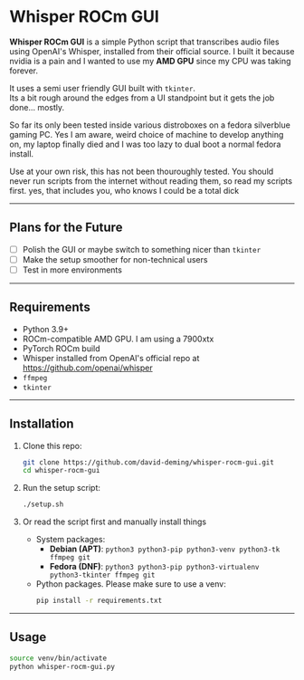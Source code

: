 # Whisper ROCm GUI

**Whisper ROCm GUI** is a simple Python script that transcribes audio files using OpenAI's Whisper, installed from their official source. 
I built it because nvidia is a pain and I wanted to use my **AMD GPU** since my CPU was taking forever. 

It uses a semi user friendly GUI built with `tkinter`.  
Its a bit rough around the edges from a UI standpoint but it gets the job done... mostly. 

So far its only been tested inside various distroboxes on a fedora silverblue gaming PC. Yes I am aware, weird choice of machine to develop anything on, my laptop finally died and I was too lazy to dual boot a normal fedora install. 

Use at your own risk, this has not been thouroughly tested. You should never run scripts from the internet without reading them, so read my scripts first. 
yes, that includes you, who knows I could be a total dick

---

## Plans for the Future

- [ ] Polish the GUI or maybe switch to something nicer than `tkinter`
- [ ] Make the setup smoother for non-technical users
- [ ] Test in more environments

---

## Requirements

- Python 3.9+
- ROCm-compatible AMD GPU. I am using a 7900xtx
- PyTorch ROCm build
- Whisper installed from OpenAI's official repo at https://github.com/openai/whisper
- `ffmpeg`
- `tkinter`

---

## Installation

1. Clone this repo:
    ```bash
    git clone https://github.com/david-deming/whisper-rocm-gui.git
    cd whisper-rocm-gui
    ```

2. Run the setup script:
    ```bash
    ./setup.sh
    ```

3. Or read the script first and manually install things
    - System packages:
        - **Debian (APT)**: `python3 python3-pip python3-venv python3-tk ffmpeg git`
        - **Fedora (DNF)**: `python3 python3-pip python3-virtualenv python3-tkinter ffmpeg git`
    - Python packages. Please make sure to use a venv:
        ```bash
        pip install -r requirements.txt
        ```

---

## Usage

```bash
source venv/bin/activate
python whisper-rocm-gui.py

